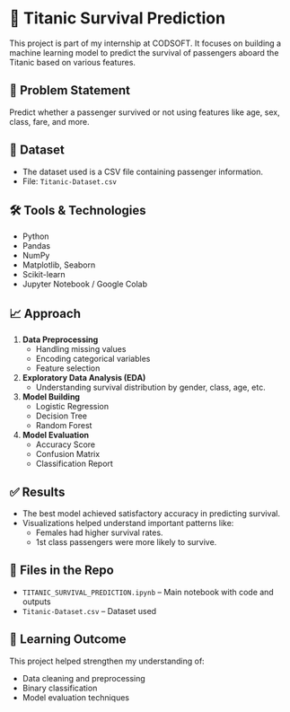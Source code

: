 # 🚢 Titanic Survival Prediction

This project is part of my internship at CODSOFT. It focuses on building a machine learning model to predict the survival of passengers aboard the Titanic based on various features.

## 📌 Problem Statement
Predict whether a passenger survived or not using features like age, sex, class, fare, and more.

## 📂 Dataset
- The dataset used is a CSV file containing passenger information.
- File: `Titanic-Dataset.csv`

## 🛠️ Tools & Technologies
- Python
- Pandas
- NumPy
- Matplotlib, Seaborn
- Scikit-learn
- Jupyter Notebook / Google Colab

## 📈 Approach
1. **Data Preprocessing**
   - Handling missing values
   - Encoding categorical variables
   - Feature selection
2. **Exploratory Data Analysis (EDA)**
   - Understanding survival distribution by gender, class, age, etc.
3. **Model Building**
   - Logistic Regression
   - Decision Tree
   - Random Forest
4. **Model Evaluation**
   - Accuracy Score
   - Confusion Matrix
   - Classification Report

## ✅ Results
- The best model achieved satisfactory accuracy in predicting survival.
- Visualizations helped understand important patterns like:
  - Females had higher survival rates.
  - 1st class passengers were more likely to survive.

## 📎 Files in the Repo
- `TITANIC_SURVIVAL_PREDICTION.ipynb` – Main notebook with code and outputs
- `Titanic-Dataset.csv` – Dataset used

## 🧠 Learning Outcome
This project helped strengthen my understanding of:
- Data cleaning and preprocessing
- Binary classification
- Model evaluation techniques
